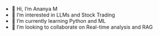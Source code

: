 - 👋 Hi, I’m Ananya M
- 👀 I’m interested in LLMs and Stock Trading
- 🌱 I’m currently learning Python and ML
- 💞️ I’m looking to collaborate on Real-time analysis and RAG
<!--
- 💞️ I’m looking to collaborate on MATLAB
- 📫 How to reach me 
- 😄 Pronouns: ...
- ⚡ Fun fact: ...

<!---
ananyagowda81/ananyagowda81 is a ✨ special ✨ repository because its `README.md` (this file) appears on your GitHub profile.
You can click the Preview link to take a look at your changes.
--->
